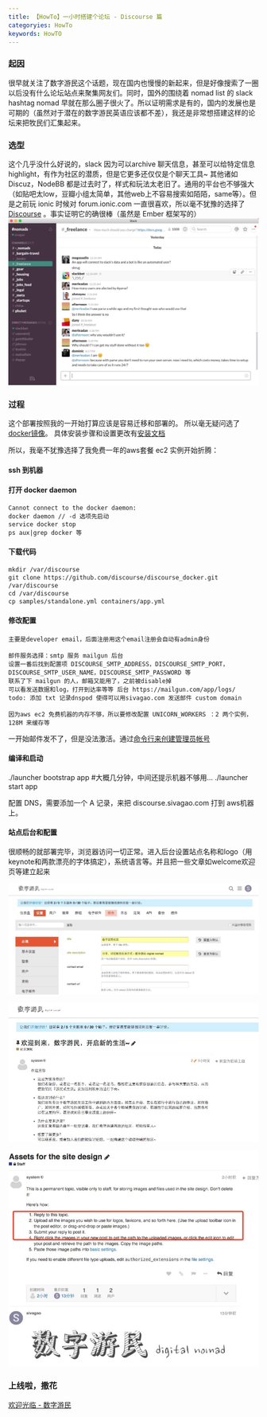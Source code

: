 ```yaml
---
title: 【HowTo】一小时搭建个论坛 - Discourse 篇
categoryies: HowTo
keywords: HowTO
---
```


### 起因
很早就关注了数字游民这个话题，现在国内也慢慢的新起来，但是好像搜索了一圈以后没有什么论坛站点来聚集网友们。同时，国外的围绕着 nomad list 的 slack hashtag nomad 早就在那么圈子很火了。所以证明需求是有的，国内的发展也是可期的（虽然对于潜在的数字游民英语应该都不差），我还是非常想搭建这样的论坛来把牧民们汇集起来。

### 选型
这个几乎没什么好说的，slack 因为可以archive 聊天信息，甚至可以给特定信息 highlight，有作为社区的潜质，但是它更多还仅仅是个聊天工具~ 其他诸如Discuz，NodeBB 都是过去时了，样式和玩法太老旧了。通用的平台也不够强大（如贴吧太low，豆瓣小组太简单，其他web上不容易搜索如陌陌，same等）。但是之前玩 ionic 时候对 forum.ionic.com 一直很喜欢，所以毫不犹豫的选择了 [Discourse](http://www.discourse.org/) 。事实证明它的确很棒（虽然是 Ember 框架写的）
![QQ20160131-3](../images/QQ20160131-3.jpg)

### 过程
这个部署按照我的一开始打算应该是容易迁移和部署的。 所以毫无疑问选了 [docker镜像](https://github.com/discourse/discourse_docker)。 具体安装步骤和设置更改有[安装文档](https://github.com/discourse/discourse/blob/master/docs/INSTALL-cloud.md)

所以，我毫不犹豫选择了我免费一年的aws套餐 ec2 实例开始折腾：
#### ssh 到机器
#### 打开 docker daemon

```shell
Cannot connect to the docker daemon:
docker daemon // -d 选项先启动
service docker stop
ps aux|grep docker 等
```

#### 下载代码

```shell
mkdir /var/discourse
git clone https://github.com/discourse/discourse_docker.git /var/discourse
cd /var/discourse
cp samples/standalone.yml containers/app.yml
```

#### 修改配置

```shell
主要是developer email，后面注册用这个email注册会自动有admin身份

邮件服务选择：smtp 服务 mailgun 后台
设置一番后找到配置项 DISCOURSE_SMTP_ADDRESS，DISCOURSE_SMTP_PORT，DISCOURSE_SMTP_USER_NAME，DISCOURSE_SMTP_PASSWORD 等
联系了下 mailgun 的人，邮箱又能用了，之前被disable掉
可以看发送数据和log，打开到达率等等 后台 https://mailgun.com/app/logs/
todo: 添加 txt 记录dnspod 使得可以用sivagao.com 发送邮件 custom domain

因为aws ec2 免费机器的内存不够，所以要修改配置 UNICORN_WORKERS ：2 两个实例，128M 来缓存等
```

一开始邮件发不了，但是没法激活。通过[命令行来创建管理员帐号](https://meta.discourse.org/t/create-admin-account-from-console/17274)


#### 编译和启动

./launcher bootstrap app #大概几分钟，中间还提示机器不够用... 
./launcher start app

配置 DNS，需要添加一个 A 记录，来把 discourse.sivagao.com 打到 aws机器上。


#### 站点后台和配置
很顺畅的就部署完毕，浏览器访问一切正常。进入后台设置站点名称和logo（用keynote和两款漂亮的字体搞定），系统语言等。并且把一些文章如welcome欢迎页等建立起来

![QQ20160131-0](../images/QQ20160131-0.jpg)

![QQ20160131-2](../images/QQ20160131-2.jpg)

![QQ20160131-1](../images/QQ20160131-1.jpg)


### 上线啦，撒花

[欢迎光临 - 数字游民](http://discourse.sivagao.com)


